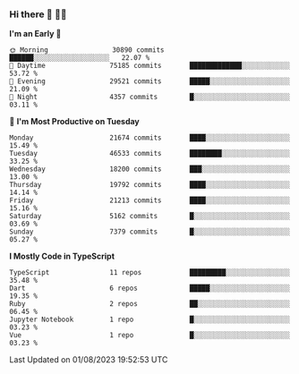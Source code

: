 ### Hi there 👋 🧑‍💻



<!--START_SECTION:waka-->
**I'm an Early 🐤** 

```text
🌞 Morning                30890 commits       ██████░░░░░░░░░░░░░░░░░░░   22.07 % 
🌆 Daytime                75185 commits       █████████████░░░░░░░░░░░░   53.72 % 
🌃 Evening                29521 commits       █████░░░░░░░░░░░░░░░░░░░░   21.09 % 
🌙 Night                  4357 commits        █░░░░░░░░░░░░░░░░░░░░░░░░   03.11 % 
```
📅 **I'm Most Productive on Tuesday** 

```text
Monday                   21674 commits       ████░░░░░░░░░░░░░░░░░░░░░   15.49 % 
Tuesday                  46533 commits       ████████░░░░░░░░░░░░░░░░░   33.25 % 
Wednesday                18200 commits       ███░░░░░░░░░░░░░░░░░░░░░░   13.00 % 
Thursday                 19792 commits       ████░░░░░░░░░░░░░░░░░░░░░   14.14 % 
Friday                   21213 commits       ████░░░░░░░░░░░░░░░░░░░░░   15.16 % 
Saturday                 5162 commits        █░░░░░░░░░░░░░░░░░░░░░░░░   03.69 % 
Sunday                   7379 commits        █░░░░░░░░░░░░░░░░░░░░░░░░   05.27 % 
```


**I Mostly Code in TypeScript** 

```text
TypeScript               11 repos            █████████░░░░░░░░░░░░░░░░   35.48 % 
Dart                     6 repos             █████░░░░░░░░░░░░░░░░░░░░   19.35 % 
Ruby                     2 repos             ██░░░░░░░░░░░░░░░░░░░░░░░   06.45 % 
Jupyter Notebook         1 repo              █░░░░░░░░░░░░░░░░░░░░░░░░   03.23 % 
Vue                      1 repo              █░░░░░░░░░░░░░░░░░░░░░░░░   03.23 % 
```




 Last Updated on 01/08/2023 19:52:53 UTC
<!--END_SECTION:waka-->


